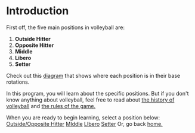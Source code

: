 # Introduction

First off, the five main positions in volleyball are:

1. **Outside Hitter**
2. **Opposite Hitter**
3. **Middle**
4. **Libero**
5. **Setter**

Check out this [diagram](https://i.pinimg.com/originals/4f/56/a5/4f56a5564324c8d8bdfca3035fd9dab1.png) that shows where each position is in their base rotations. 

In this program, you will learn about the specific positions. But if you don't know anything about volleyball, feel free to read about [the history of volleyball](https://www.britannica.com/sports/volleyball) and [the rules of the game.](https://usavolleyball.org/play/rules-of-volleyball/)

When you are ready to begin learning, select a position below:
[Outside/Opposite Hitter](https://github.com/JakeSmith1109/Midterm-Project/blob/main/outside_opposite.md)
[MIddle](https://github.com/JakeSmith1109/Midterm-Project/blob/main/middle.md)
[LIbero](https://github.com/JakeSmith1109/Midterm-Project/blob/main/libero.md)
[Setter](https://github.com/JakeSmith1109/Midterm-Project/blob/main/setter.md)
Or, go back [home.](https://github.com/JakeSmith1109/Midterm-Project.git)